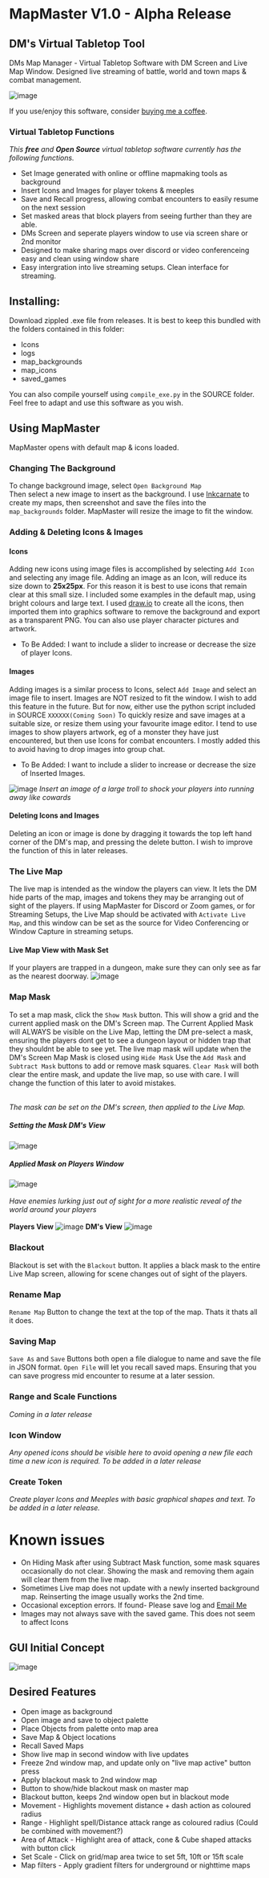 # MapMaster V1.0 - Alpha Release
## DM's Virtual Tabletop Tool
DMs Map Manager - Virtual Tabletop Software with DM Screen and Live Map Window. Designed live streaming of battle, world and town maps & combat management.

![image](https://user-images.githubusercontent.com/53580358/187942315-fe25e3a0-fd7a-435d-83c9-bdf126443dd4.png)

If you use/enjoy this software, consider [buying me a coffee](https://ko-fi.com/imogenwren).

### Virtual Tabletop Functions
_This **free** and **Open Source** virtual tabletop software currently has the following functions._
- Set Image generated with online or offline mapmaking tools as background
- Insert Icons and Images for player tokens & meeples
- Save and Recall progress, allowing combat encounters to easily resume on the next session
- Set masked areas that block players from seeing further than they are able.
- DMs Screen and seperate players window to use via screen share or 2nd monitor
- Designed to make sharing maps over discord or video conferenceing easy and clean using window share
- Easy intergration into live streaming setups. Clean interface for streaming.


## Installing:
Download zippled .exe file from releases. It is best to keep this bundled with the folders contained in this folder:
- Icons
- logs
- map_backgrounds
- map_icons
- saved_games

You can also compile yourself using `compile_exe.py` in the SOURCE folder. Feel free to adapt and use this software as you wish.

## Using MapMaster

MapMaster opens with default map & icons loaded. <br>

### Changing The Background
To change background image, select `Open Background Map` <br>
Then select a new image to insert as the background. I use [Inkcarnate](https://inkarnate.com/maps/) to create my maps, then screenshot and save the files into the
`map_backgrounds` folder. MapMaster will resize the image to fit the window.

### Adding & Deleting Icons & Images
#### Icons
Adding new icons using image files is accomplished by selecting `Add Icon` and selecting any image file. Adding an image as an Icon, will reduce its size down to **25x25px**. For this reason it is best to use icons that remain clear at this small size. I included some examples in the default map, using bright colours and large text. I used [draw.io](https://app.diagrams.net/) to create all the icons, then imported them into graphics software to remove the background and export as a transparent PNG. You can also use player character pictures and artwork.
- To Be Added: I want to include a slider to increase or decrease the size of player Icons.

#### Images
Adding images is a similar process to Icons, select `Add Image` and select an image file to insert. Images are NOT resized to fit the window. I wish to add this feature in the future. But for now, either use the python script included in SOURCE `XXXXXX(Coming Soon)` To quickly resize and save images at a suitable size, or resize them using your favourite image editor. I tend to use images to show players artwork, eg of a monster they have just encountered, but then use Icons for combat encounters. I mostly added this to avoid having to drop images into group chat.
- To Be Added: I want to include a slider to increase or decrease the size of Inserted Images.

![image](https://user-images.githubusercontent.com/53580358/187944880-311692dc-4197-458a-9181-c292dbcb8e78.png)
_Insert an image of a large troll to shock your players into running away like cowards_

#### Deleting Icons and Images
Deleting an icon or image is done by dragging it towards the top left hand corner of the DM's map, and pressing the delete button. I wish to improve the function of this in later releases.

### The Live Map
The live map is intended as the window the players can view. It lets the DM hide parts of the map, images and tokens they may be arranging out of sight of the players.
If using MapMaster for Discord or Zoom games, or for Streaming Setups, the Live Map should be activated with `Activate Live Map`, and this window can be set as the source for Video Conferencing or Window Capture in streaming setups.

#### Live Map View with Mask Set
If your players are trapped in a dungeon, make sure they can only see as far as the nearest doorway.
![image](https://user-images.githubusercontent.com/53580358/187944434-8859e05e-5b4c-4073-8d90-077abfb3ba01.png)


### Map Mask
To set a map mask, click the `Show Mask` button. This will show a grid and the current applied mask on the DM's Screen map. The Current Applied Mask will ALWAYS be visible on the Live Map, letting the DM pre-select a mask, ensuring the players dont get to see a dungeon layout or hidden trap that they shouldnt be able to see yet.
The live map mask will update when the DM's Screen Map Mask is closed using `Hide Mask` 
Use the `Add Mask` and `Subtract Mask` buttons to add or remove mask squares. `Clear Mask` will both clear the entire mask, and update the live map, so use with care. I will change the function of this later to avoid mistakes. <br><br>

_The mask can be set on the DM's screen, then applied to the Live Map._
##### Setting the Mask DM's View 
![image](https://user-images.githubusercontent.com/53580358/187763344-93782c36-8850-483e-850b-ba7e16ba25d5.png)
##### Applied Mask on Players Window
![image](https://user-images.githubusercontent.com/53580358/187764725-d6034b7a-d337-4e55-b162-6a0a41ab41c8.jpg)
<br><br>
_Have enemies lurking just out of sight for a more realistic reveal of the world around your players_ <br><br>
__Players View__
![image](https://user-images.githubusercontent.com/53580358/187945792-f96c449a-1f56-4ba7-a6c4-3144d002152b.png)
__DM's View__
![image](https://user-images.githubusercontent.com/53580358/187946089-9fb7aeb6-7123-48ab-bb25-e4905859dbae.png)




### Blackout
Blackout is set with the `Blackout` button. It applies a black mask to the entire Live Map screen, allowing for scene changes out of sight of the players.

### Rename Map
`Rename Map` Button to change the text at the top of the map. Thats it thats all it does.

### Saving Map
`Save As` and `Save` Buttons both open a file dialogue to name and save the file in JSON format. 
`Open File` will let you recall saved maps. Ensuring that you can save progress mid encounter to resume at a later session.

### Range and Scale Functions
_Coming in a later release_

### Icon Window
_Any opened icons should be visible here to avoid opening a new file each time a new icon is required. To be added in a later release_

### Create Token
_Create player Icons and Meeples with basic graphical shapes and text. To be added in a later release._






# Known issues
- On Hiding Mask after using Subtract Mask function, some mask squares occasionally do not clear. Showing the mask and removing them again will clear them from the live map.
- Sometimes Live map does not update with a newly inserted background map. Reinserting the image usually works the 2nd time.
- Occasional exception errors. If found- Please save log and [Email Me](emailto:imogen.wren91@gmail.com)
- Images may not always save with the saved game. This does not seem to affect Icons




## GUI Initial Concept

![image](https://user-images.githubusercontent.com/97303986/182613180-b6b04986-23dd-40ca-b5b4-4d873431d7eb.png)



## Desired Features

- Open image as background
- Open image and save to object palette
- Place Objects from palette onto map area
- Save Map & Object locations
- Recall Saved Maps
- Show live map in second window with live updates
- Freeze 2nd window map, and update only on "live map active" button press
- Apply blackout mask to 2nd window map
- Button to show/hide blackout mask on master map
- Blackout button, keeps 2nd window open but in blackout mode
- Movement - Highlights movement distance + dash action as coloured radius
- Range - Highlight spell/Distance attack range as coloured radius (Could be combined with movement?)
- Area of Attack - Highlight area of attack, cone & Cube shaped attacks with button click
- Set Scale - Click on grid/map area twice to set 5ft, 10ft or 15ft scale
- Map filters - Apply gradient filters for underground or nighttime maps




 
